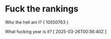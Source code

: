 # Fuck the rankings

Who the hell am I?
{ 10550763 }

What fucking year is it?
[ 2025-03-26T00:56:40Z ]
